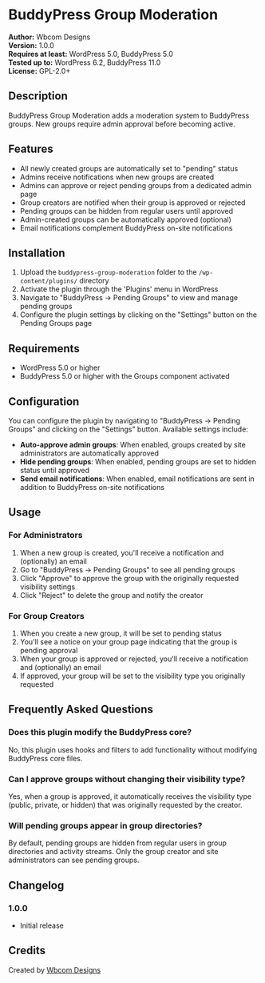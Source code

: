 # BuddyPress Group Moderation

**Author:** Wbcom Designs  
**Version:** 1.0.0  
**Requires at least:** WordPress 5.0, BuddyPress 5.0  
**Tested up to:** WordPress 6.2, BuddyPress 11.0  
**License:** GPL-2.0+

## Description

BuddyPress Group Moderation adds a moderation system to BuddyPress groups. New groups require admin approval before becoming active.

## Features

- All newly created groups are automatically set to "pending" status
- Admins receive notifications when new groups are created
- Admins can approve or reject pending groups from a dedicated admin page
- Group creators are notified when their group is approved or rejected
- Pending groups can be hidden from regular users until approved
- Admin-created groups can be automatically approved (optional)
- Email notifications complement BuddyPress on-site notifications

## Installation

1. Upload the `buddypress-group-moderation` folder to the `/wp-content/plugins/` directory
2. Activate the plugin through the 'Plugins' menu in WordPress
3. Navigate to "BuddyPress → Pending Groups" to view and manage pending groups
4. Configure the plugin settings by clicking on the "Settings" button on the Pending Groups page

## Requirements

- WordPress 5.0 or higher
- BuddyPress 5.0 or higher with the Groups component activated

## Configuration

You can configure the plugin by navigating to "BuddyPress → Pending Groups" and clicking on the "Settings" button. Available settings include:

- **Auto-approve admin groups**: When enabled, groups created by site administrators are automatically approved
- **Hide pending groups**: When enabled, pending groups are set to hidden status until approved
- **Send email notifications**: When enabled, email notifications are sent in addition to BuddyPress on-site notifications

## Usage

### For Administrators

1. When a new group is created, you'll receive a notification and (optionally) an email
2. Go to "BuddyPress → Pending Groups" to see all pending groups
3. Click "Approve" to approve the group with the originally requested visibility settings
4. Click "Reject" to delete the group and notify the creator

### For Group Creators

1. When you create a new group, it will be set to pending status
2. You'll see a notice on your group page indicating that the group is pending approval
3. When your group is approved or rejected, you'll receive a notification and (optionally) an email
4. If approved, your group will be set to the visibility type you originally requested

## Frequently Asked Questions

### Does this plugin modify the BuddyPress core?

No, this plugin uses hooks and filters to add functionality without modifying BuddyPress core files.

### Can I approve groups without changing their visibility type?

Yes, when a group is approved, it automatically receives the visibility type (public, private, or hidden) that was originally requested by the creator.

### Will pending groups appear in group directories?

By default, pending groups are hidden from regular users in group directories and activity streams. Only the group creator and site administrators can see pending groups.

## Changelog

### 1.0.0

- Initial release

## Credits

Created by [Wbcom Designs](https://wbcomdesigns.com/)

